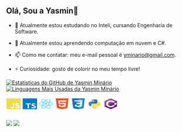 ## Olá, Sou a Yasmin👋

- 🔭 Atualmente estou estudando no Inteli, cursando Engenharia de Software.

- 🌱 Atualmente estou aprendendo computação em nuvem e C#.

- 📫 Como me contatar: meu e-mail pessoal é yminario@gmail.com.

- ⚡ Curiosidade: gosto de colorir no meu tempo livre!
<div>
  <a href="https://www.linkedin.com/in/yasmin-minario">
    <img src="https://github-readme-stats-8f9fskfz1-yasminminarios-projects.vercel.app/api?username=yasminminario&cache_buster=1234567" alt="Estatísticas do GitHub de Yasmin Minário">
    <br>
    <img src="https://github-readme-stats.yasminminario.vercel.app/api/top-langs/?username=yasminminario&layout=compact&cache_buster=1234567" alt="Linguagens Mais Usadas da Yasmin Minário">
  </a>
</div>

<div style="display: inline_block"><br>
  <img align="center" alt="Rafa-Js" height="30" width="40" src="https://raw.githubusercontent.com/devicons/devicon/master/icons/javascript/javascript-plain.svg">
  <img align="center" alt="Rafa-Ts" height="30" width="40" src="https://raw.githubusercontent.com/devicons/devicon/master/icons/typescript/typescript-plain.svg">
  <img align="center" alt="Rafa-React" height="30" width="40" src="https://raw.githubusercontent.com/devicons/devicon/master/icons/react/react-original.svg">
  <img align="center" alt="Rafa-HTML" height="30" width="40" src="https://raw.githubusercontent.com/devicons/devicon/master/icons/html5/html5-original.svg">
  <img align="center" alt="Rafa-CSS" height="30" width="40" src="https://raw.githubusercontent.com/devicons/devicon/master/icons/css3/css3-original.svg">
  <img align="center" alt="Rafa-Python" height="30" width="40" src="https://raw.githubusercontent.com/devicons/devicon/master/icons/python/python-original.svg">
  <img align="center" alt="Rafa-Csharp" height="30" width="40" src="https://raw.githubusercontent.com/devicons/devicon/master/icons/csharp/csharp-original.svg">
</div>
  
  ##
 
<div> 
  <a href = "mailto:yminario@gmail.com"><img src="https://img.shields.io/badge/-Gmail-%23333?style=for-the-badge&logo=gmail&logoColor=white" target="_blank"></a>
  <a href="https://www.linkedin.com/in/yasmin-minario" target="_blank"><img src="https://img.shields.io/badge/-LinkedIn-%230077B5?style=for-the-badge&logo=linkedin&logoColor=white" target="_blank"></a> 
</div>
